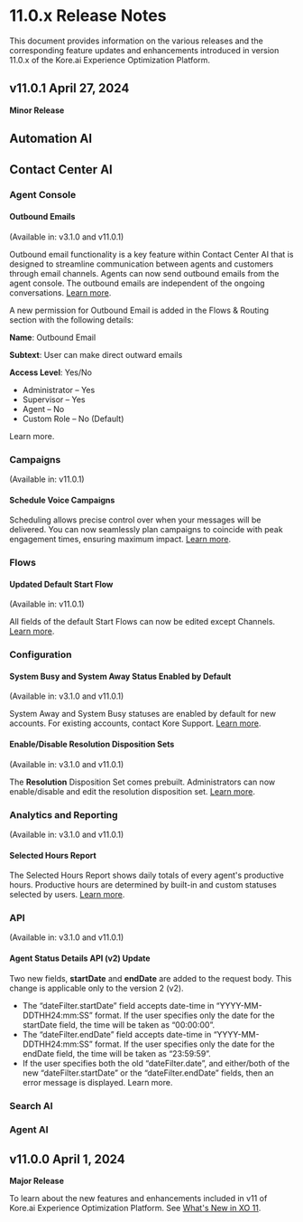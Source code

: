 # 11.0.x Release Notes

This document provides information on the various releases and the corresponding feature updates and enhancements introduced in version 11.0.x of the Kore.ai Experience Optimization Platform.

## v11.0.1 April 27, 2024

**Minor Release**

## Automation AI

## Contact Center AI

### Agent Console

#### Outbound Emails

(Available in: v3.1.0 and v11.0.1)

Outbound email functionality is a key feature within Contact Center AI that is designed to streamline communication between agents and customers through email channels. Agents can now send outbound emails from the agent console. The outbound emails are independent of the ongoing conversations. [Learn more](../console/interacting-with-customers/interacting-with-customers.md#outbound-email).

A new permission for Outbound Email is added in the Flows & Routing section with the following details:

**Name**: Outbound Email

**Subtext**: User can make direct outward emails

**Access Level**: Yes/No

* Administrator – Yes
* Supervisor – Yes
* Agent – No
* Custom Role – No (Default)

Learn more.

### Campaigns

(Available in: v11.0.1)

#### Schedule Voice Campaigns

Scheduling allows precise control over when your messages will be delivered. You can now seamlessly plan campaigns to coincide with peak engagement times, ensuring maximum impact. [Learn more](../contactcenter/campaigns/campaign-management/voice-campaigns.md#schedule-voice-campaigns).

### Flows

#### Updated Default Start Flow

(Available in: v11.0.1)

All fields of the default Start Flows can now be edited except Channels. [Learn more](../flows/create-flows.md#the-start-flows).

### Configuration

#### System Busy and System Away Status Enabled by Default

(Available in: v3.1.0 and v11.0.1)

System Away and System Busy statuses are enabled by default for new accounts. For existing accounts, contact Kore Support. [Learn more](../contactcenter/agent-and-supervisors/agent-management/agent-management.md#system-away-and-system-busy-status).

#### Enable/Disable Resolution Disposition Sets

(Available in: v3.1.0 and v11.0.1)

The **Resolution** Disposition Set comes prebuilt. Administrators can now enable/disable and edit the resolution disposition set. [Learn more](../contactcenter/agent-and-supervisors/dispositions/manage-dispositions.md#disposition-sets).

### Analytics and Reporting

(Available in: v3.1.0 and v11.0.1)

#### Selected Hours Report

The Selected Hours Report shows daily totals of every agent's productive hours. Productive hours are determined by built-in and custom statuses selected by users. [Learn more](../analytics/contact-center/reports/selected-hours-report.md).

### API

(Available in: v3.1.0 and v11.0.1)

#### Agent Status Details API (v2) Update

Two new fields, **startDate** and **endDate** are added to the request body. This change is applicable only to the version 2 (v2).

* The “dateFilter.startDate” field accepts date-time in “YYYY-MM-DDTHH24:mm:SS” format. If the user specifies only the date for the startDate field, the time will be taken as “00:00:00”.
* The “dateFilter.endDate” field accepts date-time in “YYYY-MM-DDTHH24:mm:SS” format. If the user specifies only the date for the endDate field, the time will be taken as “23:59:59”. 
* If the user specifies both the old “dateFilter.date”, and either/both of the new “dateFilter.startDate” or the “dateFilter.endDate” fields, then an error message is displayed. Learn more.

### Search AI

### Agent AI

## v11.0.0 April 1, 2024

**Major Release**

To learn about the new features and enhancements included in v11 of Kore.ai Experience Optimization Platform. See [What's New in XO 11](../getting-started/whats-new-in-xo-platform.md).